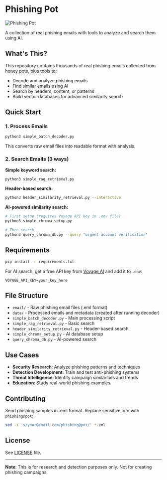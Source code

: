 # Phishing Pot

![Phishing Pot](img/phishing_pot.png)

A collection of real phishing emails with tools to analyze and search them using AI.

## What's This?

This repository contains thousands of real phishing emails collected from honey pots, plus tools to:
- Decode and analyze phishing emails
- Find similar emails using AI
- Search by headers, content, or patterns
- Build vector databases for advanced similarity search

## Quick Start

### 1. Process Emails
```bash
python3 simple_batch_decoder.py
```
This converts raw email files into readable format with analysis.

### 2. Search Emails (3 ways)

**Simple keyword search:**
```bash
python3 simple_rag_retrieval.py
```

**Header-based search:**
```bash
python3 header_similarity_retrieval.py --interactive
```

**AI-powered similarity search:**
```bash
# First setup (requires Voyage API key in .env file)
python3 simple_chroma_setup.py

# Then search
python3 query_chroma_db.py --query "urgent account verification"
```

## Requirements

```bash
pip install -r requirements.txt
```

For AI search, get a free API key from [Voyage AI](https://www.voyageai.com/) and add it to `.env`:
```
VOYAGE_API_KEY=your_key_here
```

## File Structure

- `email/` - Raw phishing email files (.eml format)
- `data/` - Processed emails and metadata (created after running decoder)
- `simple_batch_decoder.py` - Main processing script
- `simple_rag_retrieval.py` - Basic search
- `header_similarity_retrieval.py` - Header-based search  
- `simple_chroma_setup.py` - AI database setup
- `query_chroma_db.py` - AI-powered search

## Use Cases

- **Security Research**: Analyze phishing patterns and techniques
- **Detection Development**: Train and test anti-phishing systems
- **Threat Intelligence**: Identify campaign similarities and trends
- **Education**: Study real-world phishing examples

## Contributing

Send phishing samples in .eml format. Replace sensitive info with `phishing@pot`:

```bash
sed -i 's/your@email.com/phishing@pot/' *.eml
```

## License

See [LICENSE](LICENSE) file.

---

**Note**: This is for research and detection purposes only. Not for creating phishing campaigns.